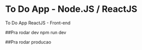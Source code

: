 # To Do App - Node.JS / ReactJS
To Do App ReactJS - Front-end

##Pra rodar dev
npm run dev

##Pra rodar producao